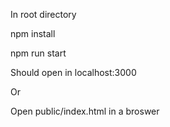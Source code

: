 In root directory

npm install

npm run start

Should open in localhost:3000

Or 

Open public/index.html in a broswer
